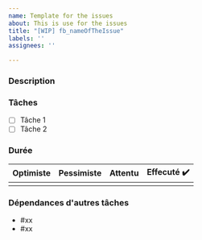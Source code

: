```yaml
---
name: Template for the issues
about: This is use for the issues
title: "[WIP] fb_nameOfTheIssue"
labels: ''
assignees: ''

---
```


### Description


### Tâches
- [ ] Tâche 1
- [ ] Tâche 2

### Durée
| Optimiste  | Pessimiste   | Attentu  | Effecuté ✔️ |
|------------|-------------|----------|---------|
|                  |                    |              |               |

### Dépendances d'autres tâches

- #xx
- #xx
